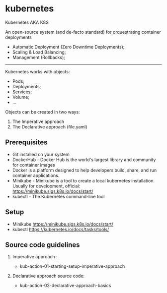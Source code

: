 # kubernetes
Kubernetes AKA K8S

An open-source system (and de-facto standard) for orquestrating container deployments
- Automatic Deployment (Zero Downtime Deployments);
- Scaling & Load Balancing;
- Management (Rollbacks);
---
Kubernetes works with objects:
- Pods;
- Deployments;
- Services;
- Volume;
- ...

Objects can be created in two ways:
1) The Imperative approach
2) The Declarative approach (file.yaml)

## Prerequisites

- Git installed on your system
- DockerHub - Docker Hub is the world's largest library and community for container images
- Docker is a platform designed to help developers build, share, and run container applications.
- Minikube - Minikube is a tool to create a local kubernetes installation.<br>
    Usually for development, official: https://minikube.sigs.k8s.io/docs/start/
- kubectl - The Kubernetes command-line tool


## Setup
- Minikube
  https://minikube.sigs.k8s.io/docs/start/
- kubectl
  https://kubernetes.io/docs/tasks/tools/

## Source code guidelines 
1) Imperative approach :
   - kub-action-01-starting-setup-imperative-approach

2) Declarative approach source code:
    - kub-action-02-declarative-approach-basics

